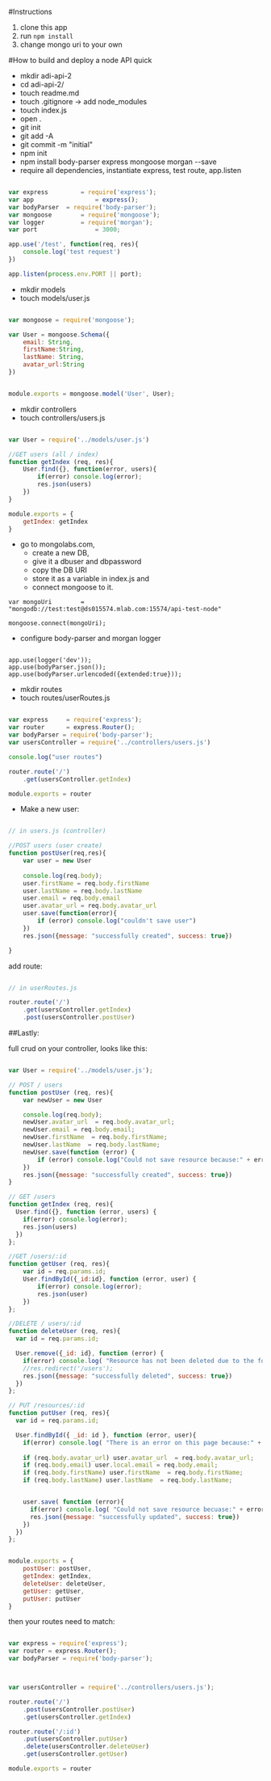 #Instructions

1. clone this app
2. run `npm install`
3. change mongo uri to your own



#How to build and deploy a node API quick

* mkdir adi-api-2
* cd adi-api-2/
* touch readme.md
* touch .gitignore -> add node_modules
* touch index.js
* open .
* git init
* git add -A
* git commit -m "initial"
* npm init
* npm install body-parser express mongoose morgan --save
* require all dependencies, instantiate express, test route, app.listen

```javascript

var express 		= require('express');
var app 				= express();
var bodyParser 	= require('body-parser');
var mongoose 		= require('mongoose');
var logger 			= require('morgan');
var port 				= 3000;

app.use('/test', function(req, res){
	console.log('test request')
})

app.listen(process.env.PORT || port);

```

* mkdir models
* touch models/user.js

```javascript

var mongoose = require('mongoose');

var User = mongoose.Schema({
    email: String,
    firstName:String,
    lastName: String,
    avatar_url:String
})


module.exports = mongoose.model('User', User);

```

* mkdir controllers
* touch controllers/users.js


```javascript

var User = require('../models/user.js')

//GET users (all / index)
function getIndex (req, res){
	User.find({}, function(error, users){
		if(error) console.log(error);
		res.json(users)
	})
}

module.exports = {
	getIndex: getIndex
}

```


* go to mongolabs.com, 
	* create a new DB, 
	* give it a dbuser and dbpassword
	* copy the DB URI
	* store it as a variable in index.js and 
	* connect mongoose to it. 


```
var mongoUri 		= "mongodb://test:test@ds015574.mlab.com:15574/api-test-node"

mongoose.connect(mongoUri);

```

* configure body-parser and morgan logger 

```

app.use(logger('dev'));
app.use(bodyParser.json());
app.use(bodyParser.urlencoded({extended:true}));

```

* mkdir routes
* touch routes/userRoutes.js

```javascript

var express 	= require('express');
var router 		= express.Router();
var bodyParser = require('body-parser');
var usersController = require('../controllers/users.js')

console.log("user routes")

router.route('/')
	.get(usersController.getIndex)

module.exports = router


```


* Make a new user:

```javascript

// in users.js (controller)

//POST users (user create)
function postUser(req,res){
	var user = new User
	
	console.log(req.body);
	user.firstName = req.body.firstName
	user.lastName = req.body.lastName
	user.email = req.body.email
	user.avatar_url = req.body.avatar_url
	user.save(function(error){
		if (error) console.log("couldn't save user")
	})
	res.json({message: "successfully created", success: true})

}

```

add route:

```javascript

// in userRoutes.js

router.route('/')
	.get(usersController.getIndex)
	.post(usersController.postUser)

```



##Lastly:

full crud on your controller, looks like this:


```javascript

var User = require('../models/user.js');

// POST / users
function postUser (req, res){
    var newUser = new User

    console.log(req.body);
    newUser.avatar_url  = req.body.avatar_url;
    newUser.email = req.body.email;
    newUser.firstName  = req.body.firstName;
    newUser.lastName  = req.body.lastName;
    newUser.save(function (error) {
        if (error) console.log("Could not save resource because:" + error )
    })
    res.json({message: "successfully created", success: true})
}

// GET /users
function getIndex (req, res){
  User.find({}, function (error, users) {
    if(error) console.log(error);
    res.json(users)
  })
};

//GET /users/:id
function getUser (req, res){
    var id = req.params.id;
    User.findById({_id:id}, function (error, user) {
        if(error) console.log(error);
        res.json(user)
    })
};

//DELETE / users/:id
function deleteUser (req, res){
  var id = req.params.id;

  User.remove({_id: id}, function (error) {
    if(error) console.log( "Resource has not been deleted due to the following error:" + error );
    //res.redirect('/users');
    res.json({message: "successfully deleted", success: true})
  })
};

// PUT /resources/:id
function putUser (req, res){
  var id = req.params.id;

  User.findById({ _id: id }, function (error, user){
    if(error) console.log( "There is an error on this page because:" + error );
    
    if (req.body.avatar_url) user.avatar_url  = req.body.avatar_url;
    if (req.body.email) user.local.email = req.body.email;
    if (req.body.firstName) user.firstName  = req.body.firstName;
    if (req.body.lastName) user.lastName  = req.body.lastName;


    user.save( function (error){
      if(error) console.log( "Could not save resource becuase:" + error );  
      res.json({message: "successfully updated", success: true})
    })
  })
};


module.exports = {
    postUser: postUser,
    getIndex: getIndex,
    deleteUser: deleteUser,
    getUser: getUser,
    putUser: putUser
}

```

then your routes need to match:


```javascript

var express = require('express');
var router = express.Router();
var bodyParser = require('body-parser');



var usersController = require('../controllers/users.js');

router.route('/')
    .post(usersController.postUser)
    .get(usersController.getIndex)

router.route('/:id')
	.put(usersController.putUser)
	.delete(usersController.deleteUser)
    .get(usersController.getUser)

module.exports = router

```















